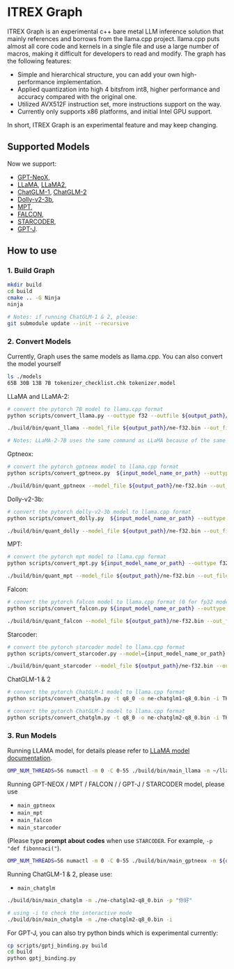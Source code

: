 # ITREX Graph 

ITREX Graph is an experimental c++ bare metal LLM inference solution that mainly references and borrows from the llama.cpp project. llama.cpp puts almost all core code and kernels in a single file and use a large number of macros, making it difficult for developers to read and modify. The graph has the following features:

- Simple and hierarchical structure, you can add your own high-performance implementation.
- Applied quantization into high 4 bitsfrom int8, higher performance and accuracy compared with the original one.
- Utilized AVX512F instruction set, more instructions support on the way.
- Currently only supports x86 platforms, and initial Intel GPU support.

In short, ITREX Graph is an experimental feature and may keep changing.

## Supported Models
Now we support:
* [GPT-NeoX](https://github.com/EleutherAI/gpt-neox), 
* [LLaMA](https://github.com/facebookresearch/llama), [LLaMA2](https://huggingface.co/meta-llama/Llama-2-7b-chat-hf), 
* [ChatGLM-1](https://huggingface.co/THUDM/chatglm-6b), [ChatGLM-2](https://huggingface.co/THUDM/chatglm2-6b)
* [Dolly-v2-3b](https://huggingface.co/databricks/dolly-v2-3b), 
* [MPT](https://huggingface.co/mosaicml/mpt-7b), 
* [FALCON](https://huggingface.co/tiiuae/falcon-7b), 
* [STARCODER](https://huggingface.co/bigcode/starcoder), 
* [GPT-J](https://huggingface.co/docs/transformers/model_doc/gptj).

## How to use

### 1. Build Graph
```bash
mkdir build
cd build
cmake .. -G Ninja
ninja

# Notes: if running ChatGLM-1 & 2, please:
git submodule update --init --recursive
```

### 2. Convert Models
Currently, Graph uses the same models as llama.cpp. You can also convert the model yourself
```bash
ls ./models
65B 30B 13B 7B tokenizer_checklist.chk tokenizer.model
```

LLaMA and LLaMA-2:
```bash
# convert the pytorch 7B model to llama.cpp format
python scripts/convert_llama.py --outtype f32 --outfile ${output_path}/ne-f32.bin models/7B/

./build/bin/quant_llama --model_file ${output_path}/ne-f32.bin --out_file ${output_path}/ne-q4_j.bin --bits 4 --block_size 32 # bits=4, block_size=128, gemm_isa=vnni means q4_j_vnni_b128(recommend)  

# Notes: LLaMA-2-7B uses the same command as LLaMA because of the same model layers.
```

Gptneox:
```bash
# convert the pytorch gptneox model to llama.cpp format
python scripts/convert_gptneox.py  ${input_model_name_or_path} --outtype f32 --outfile ${output_path}

./build/bin/quant_gptneox --model_file ${output_path}/ne-f32.bin --out_file ${output_path}/ne-q4_j.bin --bits 4
```

Dolly-v2-3b:
```bash
# convert the pytorch dolly-v2-3b model to llama.cpp format
python scripts/convert_dolly.py  ${input_model_name_or_path} --outtype f32 --outfile ${output_path}

./build/bin/quant_dolly --model_file ${output_path}/ne-f32.bin --out_file ${output_path}/ne-q4_j.bin --bits 4
```

MPT:
```bash
# convert the pytorch mpt model to llama.cpp format
python scripts/convert_mpt.py ${input_model_name_or_path} --outtype f32 --outfile ${output_path}

./build/bin/quant_mpt --model_file ${output_path}/ne-f32.bin --out_file ${output_path}/ne-q4_j.bin --bits 4
```

Falcon:
```bash
# convert the pytorch falcon model to llama.cpp format (0 for fp32 model type)
python scripts/convert_falcon.py ${input_model_name_or_path} --outtype f32 --outfile ${output_path}

./build/bin/quant_falcon --model_file ${output_path}/ne-f32.bin --out_file ${output_path}/ne-q4_j.bin --bits 4
```

Starcoder:
```bash
# convert the pytorch starcoder model to llama.cpp format
python scripts/convert_starcoder.py --model={input_model_name_or_path} --outfile={output_path}/ne-fp32.bin --outtype=fp32

./build/bin/quant_starcoder --model_file ${output_path}/ne-f32.bin --out_file ${output_path}/ne-q4_j.bin --bits 4
```

ChatGLM-1 & 2
```bash
# convert the pytorch ChatGLM-1 model to llama.cpp format
python scripts/convert_chatglm.py -t q8_0 -o ne-chatglm1-q8_0.bin -i THUDM/chatglm-6b

# convert the pytorch ChatGLM-2 model to llama.cpp format
python scripts/convert_chatglm.py -t q8_0 -o ne-chatglm2-q8_0.bin -i THUDM/chatglm2-6b
```

### 3. Run Models
Running LLAMA model, for details please refer to [LLaMA model documentation](./application/ChatLLAMA/README.md).

```bash
OMP_NUM_THREADS=56 numactl -m 0 -C 0-55 ./build/bin/main_llama -m ~/llama.cpp/models/ne-model-q4_j.bin --seed 12 -c 512 -b 1024 -n 256 --keep 48 -t 56 --repeat-penalty 1.0 --color -p "She opened the door and see"
```

Running GPT-NEOX / MPT / FALCON / / GPT-J / STARCODER model, please use 
* `main_gptneox`
* `main_mpt` 
* `main_falcon` 
* `main_starcoder`

(Please type **prompt about codes** when use `STARCODER`. For example, `-p "def fibonnaci("`).
```bash
OMP_NUM_THREADS=56 numactl -m 0 -C 0-55 ./build/bin/main_gptneox -m ${output_path}/ne-q8.bin --seed 12 -c 512 -b 1024 -n 256 -t 56 --repeat-penalty 1.0 -p "She opened the door and see"
```

Running ChatGLM-1 & 2, please use:
* `main_chatglm`
```bash
./build/bin/main_chatglm -m ./ne-chatglm2-q8_0.bin -p "你好"

# using -i to check the interactive mode
./build/bin/main_chatglm -m ./ne-chatglm2-q8_0.bin -i
```

For GPT-J, you can also try python binds which is experimental currently:

```bash
cp scripts/gptj_binding.py build
cd build
python gptj_binding.py
```

